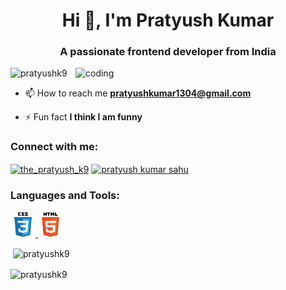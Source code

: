 <h1 align="center">Hi 👋, I'm Pratyush Kumar</h1>
<h3 align="center">A passionate frontend developer from India</h3>
<img align="right" alt="coding" src="https://user-images.githubusercontent.com/69011963/137184767-79a13ec7-1bb3-4341-a6da-3a149c9c159a.gif" width=400px>


<p align="left"> <img src="https://komarev.com/ghpvc/?username=pratyushk9&label=Profile%20views&color=0e75b6&style=flat" alt="pratyushk9" /> </p>

- 📫 How to reach me **pratyushkumar1304@gmail.com**

- ⚡ Fun fact **I think I am funny**

<h3 align="left">Connect with me:</h3>
<p align="left">
<a href="https://twitter.com/the_pratyush_k9" target="blank"><img align="center" src="https://raw.githubusercontent.com/rahuldkjain/github-profile-readme-generator/master/src/images/icons/Social/twitter.svg" alt="the_pratyush_k9" height="30" width="40" /></a>
<a href="https://linkedin.com/in/pratyush kumar sahu" target="blank"><img align="center" src="https://raw.githubusercontent.com/rahuldkjain/github-profile-readme-generator/master/src/images/icons/Social/linked-in-alt.svg" alt="pratyush kumar sahu" height="30" width="40" /></a>
</p>

<h3 align="left">Languages and Tools:</h3>
<p align="left"> <a href="https://www.w3schools.com/css/" target="_blank" rel="noreferrer"> <img src="https://raw.githubusercontent.com/devicons/devicon/master/icons/css3/css3-original-wordmark.svg" alt="css3" width="40" height="40"/> </a> <a href="https://www.w3.org/html/" target="_blank" rel="noreferrer"> <img src="https://raw.githubusercontent.com/devicons/devicon/master/icons/html5/html5-original-wordmark.svg" alt="html5" width="40" height="40"/> </a> </p>

<p>&nbsp;<img align="center" src="https://github-readme-stats.vercel.app/api?username=pratyushk9&show_icons=true&locale=en" alt="pratyushk9" /></p>

<p><img align="center" src="https://github-readme-streak-stats.herokuapp.com/?user=pratyushk9&" alt="pratyushk9" /></p>
